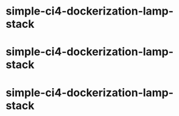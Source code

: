 # simple-ci4-dockerization-lamp-stack
# simple-ci4-dockerization-lamp-stack
# simple-ci4-dockerization-lamp-stack
